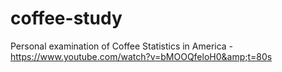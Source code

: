 # coffee-study
Personal examination of Coffee Statistics in America - https://www.youtube.com/watch?v=bMOOQfeloH0&amp;t=80s
